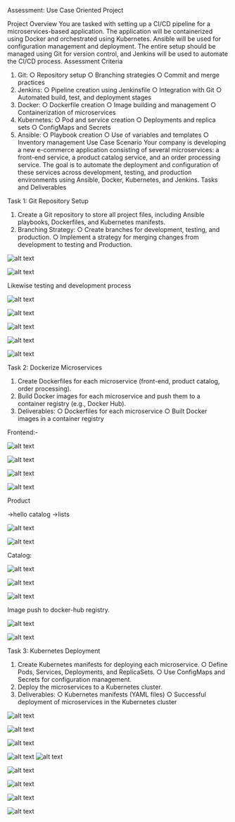 Assessment: Use Case Oriented Project

Project Overview
You are tasked with setting up a CI/CD pipeline for a microservices-based application. The
application will be containerized using Docker and orchestrated using Kubernetes. Ansible
will be used for configuration management and deployment. The entire setup should be
managed using Git for version control, and Jenkins will be used to automate the CI/CD
process.
Assessment Criteria
1. Git:
○ Repository setup
○ Branching strategies
○ Commit and merge practices
2. Jenkins:
○ Pipeline creation using Jenkinsfile
○ Integration with Git
○ Automated build, test, and deployment stages
3. Docker:
○ Dockerfile creation
○ Image building and management
○ Containerization of microservices
4. Kubernetes:
○ Pod and service creation
○ Deployments and replica sets
○ ConfigMaps and Secrets
5. Ansible:
○ Playbook creation
○ Use of variables and templates
○ Inventory management
Use Case Scenario
Your company is developing a new e-commerce application consisting of several
microservices: a front-end service, a product catalog service, and an order processing
service. The goal is to automate the deployment and configuration of these services across
development, testing, and production environments using Ansible, Docker, Kubernetes, and
Jenkins.
Tasks and Deliverables








Task 1: Git Repository Setup

1. Create a Git repository to store all project files, including Ansible playbooks,
Dockerfiles, and Kubernetes manifests.
2. Branching Strategy:
○ Create branches for development, testing, and production.
○ Implement a strategy for merging changes from development to testing and
Production.


![alt text](<Screenshot from 2024-08-03 23-45-31.png>)

![alt text](<Screenshot from 2024-08-03 23-54-56.png>)

Likewise testing and development process

![alt text](<Screenshot from 2024-08-02 20-10-00.png>)


![alt text](<Screenshot from 2024-08-04 00-11-48.png>)

![alt text](<Screenshot from 2024-08-04 00-37-15.png>)

![alt text](<Screenshot from 2024-08-04 00-37-51.png>)

![alt text](<Screenshot from 2024-08-04 00-38-27.png>)

Task 2: Dockerize Microservices

1. Create Dockerfiles for each microservice (front-end, product catalog, order
processing).
2. Build Docker images for each microservice and push them to a container registry
(e.g., Docker Hub).
3. Deliverables:
○ Dockerfiles for each microservice
○ Built Docker images in a container registry

Frontend:-

![alt text](<Screenshot from 2024-08-02 11-53-28.png>)

![alt text](<Screenshot from 2024-08-02 11-55-27.png>)

![alt text](<Screenshot from 2024-08-02 11-55-46.png>)

![alt text](<Screenshot from 2024-08-02 11-56-34.png>)



Product 

->hello catalog 
->lists

![alt text](<Screenshot from 2024-08-02 12-15-21.png>)

![alt text](<Screenshot from 2024-08-02 17-47-23.png>)



Catalog:


![alt text](<Screenshot from 2024-08-02 13-08-48.png>)

![alt text](<Screenshot from 2024-08-02 13-11-16.png>)

![alt text](<Screenshot from 2024-08-02 13-57-15.png>)

Image push to docker-hub registry.

![alt text](<Screenshot from 2024-08-02 14-50-26.png>)

![alt text](<Screenshot from 2024-08-02 16-08-59.png>)


Task 3: Kubernetes Deployment

1. Create Kubernetes manifests for deploying each microservice.
○ Define Pods, Services, Deployments, and ReplicaSets.
○ Use ConfigMaps and Secrets for configuration management.
2. Deploy the microservices to a Kubernetes cluster.
3. Deliverables:
○ Kubernetes manifests (YAML files)
○ Successful deployment of microservices in the Kubernetes cluster

![alt text](<Screenshot from 2024-08-02 14-38-10.png>)

![alt text](<Screenshot from 2024-08-02 14-40-44.png>)

![alt text](<Screenshot from 2024-08-02 14-44-07.png>)

![alt text](<Screenshot from 2024-08-02 19-43-32.png>)
![alt text](<Screenshot from 2024-08-02 19-44-02.png>)

![alt text](<Screenshot from 2024-08-02 19-46-22.png>)


![alt text](<Screenshot from 2024-08-02 17-29-40.png>)

![alt text](<Screenshot from 2024-08-02 17-30-19.png>)

![alt text](<Screenshot from 2024-08-02 17-30-40.png>)









